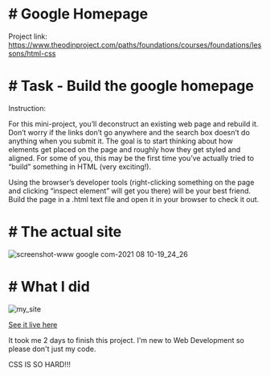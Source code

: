 # # Google Homepage

Project link: https://www.theodinproject.com/paths/foundations/courses/foundations/lessons/html-css

# # Task - Build the google homepage

Instruction:

For this mini-project, you’ll deconstruct an existing web page and rebuild it. Don’t worry if the links don’t go anywhere and the search box doesn’t do anything when you submit it. The goal is to start thinking about how elements get placed on the page and roughly how they get styled and aligned. For some of you, this may be the first time you’ve actually tried to “build” something in HTML (very exciting!).

Using the browser’s developer tools (right-clicking something on the page and clicking “inspect element” will get you there) will be your best friend. Build the page in a .html text file and open it in your browser to check it out.

# # The actual site

![screenshot-www google com-2021 08 10-19_24_26](https://user-images.githubusercontent.com/84649871/128863822-32264cae-0809-40ff-836f-45d4f775b06c.png)

# # What I did
![my_site](https://user-images.githubusercontent.com/84649871/128868103-c06d7ae4-05ca-4909-aebb-d575d5a31028.png)

[See it live here](https://ted-dino.github.io/The-Odin-Project/google-homepage/)




It took me 2 days to finish this project. I'm new to Web Development so please don't just my code.

CSS IS SO HARD!!!

